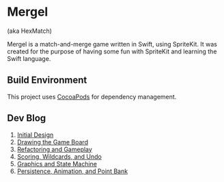 # Mergel
(aka HexMatch)

Mergel is a match-and-merge game written in Swift, using SpriteKit. It was created for the purpose of having some fun with SpriteKit and learning the Swift language.

Build Environment
-----------------
This project uses [CocoaPods](https://cocoapods.org) for dependency management. 

Dev Blog
--------
1. [Initial Design](http://blog.snazzware.com/2016/01/13/game-dev-blog-hexmatch-part-1-initial-design/)
2. [Drawing the Game Board](http://blog.snazzware.com/2016/01/15/game-dev-journal-hexmatch-part-2-drawing-the-game-board/)
3. [Refactoring and Gameplay](http://blog.snazzware.com/2016/01/16/game-dev-journal-hexmatch-part-3-tiding-up-and-gameplay/)
4. [Scoring, Wildcards, and Undo](http://blog.snazzware.com/2016/01/17/hexmatch-part-4/)
5. [Graphics and State Machine](http://blog.snazzware.com/2016/01/27/game-dev-journal-hexmatch-part-5-graphics-state-machine/)
6. [Persistence,  Animation, and Point Bank](http://blog.snazzware.com/2016/01/31/game-dev-journal-hexmatch-part-6-persistence-animation-point-bank/)
